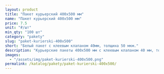 ```yaml
---
layout: product
title: "Пакет курьерский 400x500 мм"
name: "Пакет курьерский 400x500 мм"
price: 7.5
unit: "₽/шт"
min_qty: "100 шт"
category: "pakety"
slug: "paket-kurierski-400x500"
short: "Белый пакет с клеевым клапаном 40мм, толщина 50 мкм."
description: "Курьерские пакеты 400х500 мм с клеевым клапаном 40 мм, толщина 50 мкм. Прочные упаковочные пакеты для отправки и доставки товаров. Купить оптом в Екатеринбурге с доставкой по России."
images:
  - "/assets/img/paket-kurierski-400x500.png"
permalink: /katalog/pakety/paket-kurierski-400x500/
---
```

